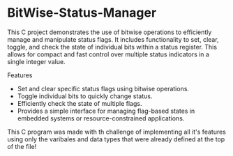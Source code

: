 # BitWise-Status-Manager
This C project demonstrates the use of bitwise operations to efficiently manage and manipulate status flags. It includes functionality to set, clear, toggle, and check the state of individual bits within a status register. This allows for compact and fast control over multiple status indicators in a single integer value.

Features
- Set and clear specific status flags using bitwise operations.
- Toggle individual bits to quickly change status.
- Efficiently check the state of multiple flags.
- Provides a simple interface for managing flag-based states in embedded systems or resource-constrained applications.

This C program was made with th challenge of implementing all it's features using only the varibales and data types that were already defined at the top of the file!
